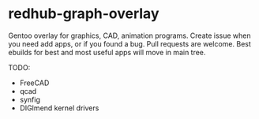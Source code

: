# redhub-graph-overlay
Gentoo overlay for graphics, CAD, animation programs.
Create issue when you need add apps, or if you found a bug. Pull requests are welcome.
Best ebuilds for best and most useful apps will move in main tree.

TODO:
- FreeCAD
- qcad
- synfig
- DIGImend kernel drivers